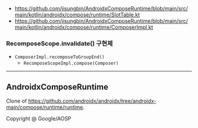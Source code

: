 - https://github.com/jisungbin/AndroidxComposeRuntime/blob/main/src/main/kotlin/androidx/compose/runtime/SlotTable.kt
- https://github.com/jisungbin/AndroidxComposeRuntime/blob/main/src/main/kotlin/androidx/compose/runtime/ComposerImpl.kt

### RecomposeScope.invalidate() 구현체

- `ComposerImpl.recomposeToGroupEnd()`
  - `RecomposeScopeImpl.compose(Composer)`

---

## AndroidxComposeRuntime

Clone of https://github.com/androidx/androidx/tree/androidx-main/compose/runtime/runtime.

Copyright @ Google/AOSP
